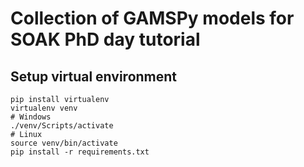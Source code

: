 # Collection of GAMSPy models for SOAK PhD day tutorial

## Setup virtual environment

```
pip install virtualenv
virtualenv venv
# Windows
./venv/Scripts/activate
# Linux
source venv/bin/activate
pip install -r requirements.txt
```
